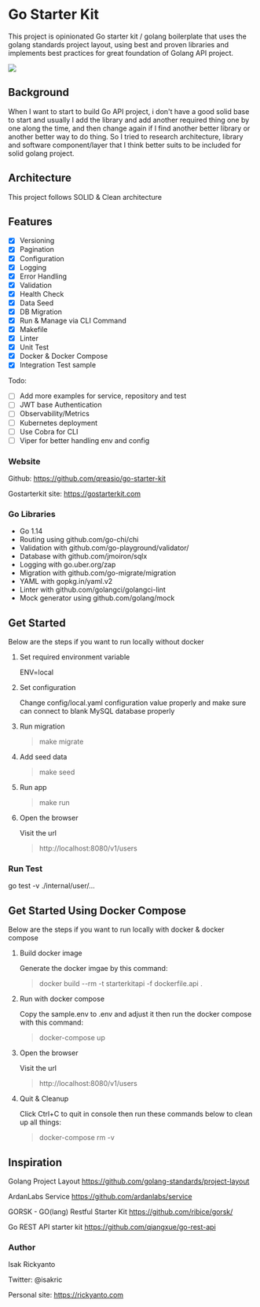 # Go Starter Kit

This project is opinionated Go starter kit / golang boilerplate that uses the golang standards project layout,
using best and proven libraries and implements best practices for great foundation of Golang API project.

<a href="https://goreportcard.com/report/github.com/qreasio/go-starter-kit">
    <img class="badge" tag="github.com/qreasio/go-starter-kit" src="https://goreportcard.com/badge/github.com/qreasio/go-starter-kit">
</a>
  
## Background

When I want to start to build Go API project, i don't have a good solid base to start and usually 
I add the library and add another required thing one by one along the time, and then change again if I find another better
library or another better way to do thing. So I tried to research architecture, library and software component/layer that I think
better suits to be included for solid golang project.

## Architecture

This project follows SOLID & Clean architecture

## Features

- [x] Versioning
- [x] Pagination
- [x] Configuration
- [x] Logging
- [x] Error Handling
- [x] Validation
- [x] Health Check
- [x] Data Seed
- [x] DB Migration
- [x] Run & Manage via CLI Command
- [x] Makefile
- [x] Linter
- [x] Unit Test
- [x] Docker & Docker Compose
- [x] Integration Test sample

Todo:

- [ ] Add more examples for service, repository and test
- [ ] JWT base Authentication
- [ ] Observability/Metrics 
- [ ] Kubernetes deployment
- [ ] Use Cobra for CLI
- [ ] Viper for better handling env and config

### Website

Github: https://github.com/qreasio/go-starter-kit

Gostarterkit site: https://gostarterkit.com

### Go Libraries 

- Go 1.14
- Routing using github.com/go-chi/chi
- Validation with github.com/go-playground/validator/
- Database with github.com/jmoiron/sqlx
- Logging with go.uber.org/zap 
- Migration with github.com/go-migrate/migration
- YAML with gopkg.in/yaml.v2
- Linter with github.com/golangci/golangci-lint
- Mock generator using github.com/golang/mock

## Get Started

Below are the steps if you want to run locally without docker

1. Set required environment variable

    ENV=local

2. Set configuration

    Change config/local.yaml configuration value properly
    and make sure can connect to blank MySQL database properly

3. Run migration

    > make migrate

4. Add seed data
    
    > make seed

5. Run app
    > make run

6. Open the browser 

    Visit the url
    > http://localhost:8080/v1/users

### Run Test

go test -v ./internal/user/...

## Get Started Using Docker Compose

Below are the steps if you want to run locally with docker & docker compose

1. Build docker image

    Generate the docker imgae by this command:
    > docker build --rm -t starterkitapi -f dockerfile.api .
                                                                      
2. Run with docker compose
    
    Copy the sample.env to .env and adjust it then run the docker compose with this command:
    > docker-compose up                
                                                                               
3. Open the browser 

    Visit the url
    > http://localhost:8080/v1/users
                                                                    
4. Quit & Cleanup
    
    Click Ctrl+C to quit in console then run these commands below to clean up all things: 
    > docker-compose rm -v
 
 
## Inspiration

Golang Project Layout
https://github.com/golang-standards/project-layout

ArdanLabs Service
https://github.com/ardanlabs/service

GORSK - GO(lang) Restful Starter Kit
https://github.com/ribice/gorsk/

Go REST API starter kit
https://github.com/qiangxue/go-rest-api

### Author
Isak Rickyanto

Twitter: @isakric

Personal site: https://rickyanto.com


